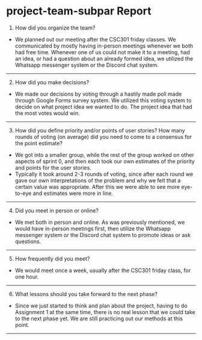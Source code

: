 project-team-subpar Report
============================

1. How did you organize the team?
  * We planned out our meeting after the CSC301 friday classes. We communicated by mostly having in-person meetings whenever we both had free time. Whenever one of us could not make it to a meeting, had an idea, or had a question about an already formed idea, we utilized the Whatsapp messenger system or the Discord chat system.

-------------------------------------------------------------------
  
2. How did you make decisions?
  * We made our decisions by voting through a hastily made poll made through Google Forms survey system. We utilized this voting system to decide on what project idea we wanted to do. The project idea that had the most votes would win.

---------------------------------------------------------------------

3. How did you define priority and/or points of user stories? How many rounds of voting (on average)
did you need to come to a consensus for the point estimate?

  * We got into a smaller group, while the rest of the group worked on other aspects of sprint 0, and then each took our own estimates of the priority and points for the user stories.
  * Typically it took around 2-3 rounds of voting, since after each round we gave our own interpretations of the problem and why we felt that a certain value was appropriate. After this we were able to see more eye-to-eye and estimates were more in line.
  
------------------------------------------------------------------------

4. Did you meet in person or online?

  * We met both in person and online. As was previously mentioned, we would have in-person meetings first, then utilize the Whatsapp messenger system or the Discord chat system to promote ideas or ask questions.
  
-----------------------------------------------------------------------

5. How frequently did you meet?

  * We would meet once a week, usually after the CSC301 friday class, for one hour.
  
------------------------------------------------------------------------

6. What lessons should you take forward to the next phase?

  * Since we just started to think and plan about the project, having to do Assignment 1 at the same time, there is no real lesson that we could take to the next phase yet. We are still practicing out our methods at this point.
  
-------------------------------------------------------------------------
